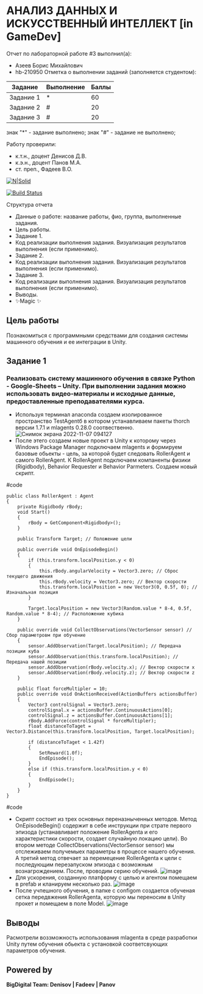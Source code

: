 # АНАЛИЗ ДАННЫХ И ИСКУССТВЕННЫЙ ИНТЕЛЛЕКТ [in GameDev]
Отчет по лабораторной работе #3 выполнил(а):
- Азеев Борис Михайлович
- hb-210950
Отметка о выполнении заданий (заполняется студентом):

| Задание | Выполнение | Баллы |
| ------ | ------ | ------ |
| Задание 1 | * | 60 |
| Задание 2 | # | 20 |
| Задание 3 | # | 20 |

знак "*" - задание выполнено; знак "#" - задание не выполнено;

Работу проверили:
- к.т.н., доцент Денисов Д.В.
- к.э.н., доцент Панов М.А.
- ст. преп., Фадеев В.О.

[![N|Solid](https://cldup.com/dTxpPi9lDf.thumb.png)](https://nodesource.com/products/nsolid)

[![Build Status](https://travis-ci.org/joemccann/dillinger.svg?branch=master)](https://travis-ci.org/joemccann/dillinger)

Структура отчета

- Данные о работе: название работы, фио, группа, выполненные задания.
- Цель работы.
- Задание 1.
- Код реализации выполнения задания. Визуализация результатов выполнения (если применимо).
- Задание 2.
- Код реализации выполнения задания. Визуализация результатов выполнения (если применимо).
- Задание 3.
- Код реализации выполнения задания. Визуализация результатов выполнения (если применимо).
- Выводы.
- ✨Magic ✨

## Цель работы
Познакомиться с программными средствами для создания системы машинного обучения и ее интеграции в Unity.

## Задание 1
### Реализовать систему машинного обучения в связке Python - Google-Sheets – Unity. При выполнении задания можно использовать видео-материалы и исходные данные, предоставленные преподавателями курса.
- Используя терминал anaconda создаем изолированное пространство TestAgentб в котором устанавливаем пакеты thorch версии 1.7.1 и mlagents 0.28.0 соотвественно.
![Снимок экрана 2022-11-07 094127](https://user-images.githubusercontent.com/114149527/200232737-a025528c-fd02-4ac5-a30f-df8344945740.png)
- После этего создаем новые проект в Unity к которому через Windows Package Manager подключаем mlagents и формируем базовые обьекты - цель, за которой будет следовать RollerAgent и самого RollerAgent. К RollerAgent подключаем компаненты физики (Rigidbody), Behavior Requester и Behavior Parmeters. Создаем новый скрипт.
 
#code
    
    public class RollerAgent : Agent
    {
        private Rigidbody rBody;
        void Start()
        {
            rBody = GetComponent<Rigidbody>();
        }

        public Transform Target; // Положение цели

        public override void OnEpisodeBegin()
        {
            if (this.transform.localPosition.y < 0)
            {
                this.rBody.angularVelocity = Vector3.zero; // Сброс текущего движения
                this.rBody.velocity = Vector3.zero; // Вектор скорости
                this.transform.localPosition = new Vector3(0, 0.5f, 0); // Изначальная позиция
            }

            Target.localPosition = new Vector3(Random.value * 8-4, 0.5f, Random.value * 8-4); // Расположение кубика
        }

        public override void CollectObservations(VectorSensor sensor) // Сбор параметровм при обучение
        {
            sensor.AddObservation(Target.localPosition); // Передача позиции куба
            sensor.AddObservation(this.transform.localPosition); // Передача нашей позиции
            sensor.AddObservation(rBody.velocity.x); // Вектор скорости x
            sensor.AddObservation(rBody.velocity.z); // Вектор скорости z
        }

        public float forceMultipler = 10;
        public override void OnActionReceived(ActionBuffers actionsBuffer)
        {
            Vector3 controlSignal = Vector3.zero;
            controlSignal.x = actionsBuffer.ContinuousActions[0];
            controlSignal.z = actionsBuffer.ContinuousActions[1];
            rBody.AddForce(controlSignal * forceMultipler);
            float distanceToTaget = Vector3.Distance(this.transform.localPosition, Target.localPosition);

            if (distanceToTaget < 1.42f)
            {
                SetReward(1.0f);
                EndEpisode();
            }
            else if (this.transform.localPosition.y < 0)
            {
                EndEpisode();
            }
        }
    }

#code
- Скрипт состоит из трех основных переназныченных методов. Метод OnEpisodeBegin() содержит в себе инструкции при страте первого эпизода (устанавливает положение RollerAgenta и его характеристики скорости, создает случайную локацию цели). Во втором методе CollectObservations(VectorSensor sensor) мы отслеживаем получемыех параметры в процессе нашего обучения. А третий метод отвечает за перемецение RollerAgenta к цели с последующим перезапуском эпизода с возможным вознагрождением. После, проводим серию обучений.
![image](https://user-images.githubusercontent.com/114149527/200236039-42c8769f-6afb-4fba-8acf-efef5ae45dc6.png)
- Для ускорения, созданную платформу с целью и агентом помещаем в prefab и кланируем несколько раз.
![image](https://user-images.githubusercontent.com/114149527/200236329-6b881b09-4688-4714-ad84-8a6b6ff04c33.png)
- После учпешного обучения, в папке с configom создается обученая сетка передвжения RollerAgenta, которую мы переносим в Unity прокет и помещаем в поле Model.
![image](https://user-images.githubusercontent.com/114149527/200236875-e3739fca-da71-468e-985b-5ecdd489ffbb.png)

## Выводы
Расмотрели воззможность использования mlagenta в среде разработки Unity путем обучения обьекта с установкой соответсвующих параметров обучения.

## Powered by

**BigDigital Team: Denisov | Fadeev | Panov**
